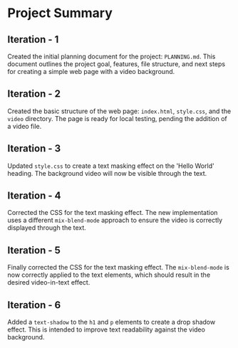 # Project Summary

## Iteration - 1 

Created the initial planning document for the project: `PLANNING.md`. This document outlines the project goal, features, file structure, and next steps for creating a simple web page with a video background.

## Iteration - 2

Created the basic structure of the web page: `index.html`, `style.css`, and the `video` directory. The page is ready for local testing, pending the addition of a video file.

## Iteration - 3

Updated `style.css` to create a text masking effect on the 'Hello World' heading. The background video will now be visible through the text.

## Iteration - 4

Corrected the CSS for the text masking effect. The new implementation uses a different `mix-blend-mode` approach to ensure the video is correctly displayed through the text.

## Iteration - 5

Finally corrected the CSS for the text masking effect. The `mix-blend-mode` is now correctly applied to the text elements, which should result in the desired video-in-text effect.

## Iteration - 6

Added a `text-shadow` to the `h1` and `p` elements to create a drop shadow effect. This is intended to improve text readability against the video background.

